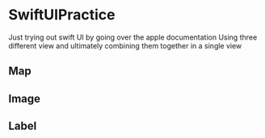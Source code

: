 # SwiftUIPractice

Just trying out swift UI by going over the apple documentation 
Using three different view and ultimately combining them together in a single view

## Map

## Image 

## Label
